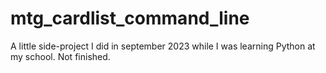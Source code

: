 # mtg_cardlist_command_line
 
A little side-project I did in september 2023 while I was learning Python at my school. Not finished.
